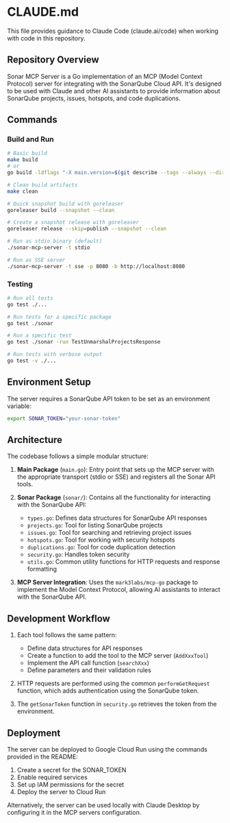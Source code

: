 # CLAUDE.md

This file provides guidance to Claude Code (claude.ai/code) when working with code in this repository.

## Repository Overview

Sonar MCP Server is a Go implementation of an MCP (Model Context Protocol) server for integrating with the SonarQube Cloud API. It's designed to be used with Claude and other AI assistants to provide information about SonarQube projects, issues, hotspots, and code duplications.

## Commands

### Build and Run

```bash
# Basic build
make build
# or
go build -ldflags "-X main.version=$(git describe --tags --always --dirty)"

# Clean build artifacts
make clean

# Quick snapshot build with goreleaser
goreleaser build --snapshot --clean

# Create a snapshot release with goreleaser
goreleaser release --skip=publish --snapshot --clean

# Run as stdio binary (default)
./sonar-mcp-server -t stdio

# Run as SSE server
./sonar-mcp-server -t sse -p 8080 -b http://localhost:8080
```

### Testing

```bash
# Run all tests
go test ./...

# Run tests for a specific package
go test ./sonar

# Run a specific test
go test ./sonar -run TestUnmarshalProjectsResponse

# Run tests with verbose output
go test -v ./...
```

## Environment Setup

The server requires a SonarQube API token to be set as an environment variable:

```bash
export SONAR_TOKEN="your-sonar-token"
```

## Architecture

The codebase follows a simple modular structure:

1. **Main Package** (`main.go`): Entry point that sets up the MCP server with the appropriate transport (stdio or SSE) and registers all the Sonar API tools.

2. **Sonar Package** (`sonar/`): Contains all the functionality for interacting with the SonarQube API:
   - `types.go`: Defines data structures for SonarQube API responses
   - `projects.go`: Tool for listing SonarQube projects
   - `issues.go`: Tool for searching and retrieving project issues
   - `hotspots.go`: Tool for working with security hotspots
   - `duplications.go`: Tool for code duplication detection
   - `security.go`: Handles token security
   - `utils.go`: Common utility functions for HTTP requests and response formatting

3. **MCP Server Integration**: Uses the `mark3labs/mcp-go` package to implement the Model Context Protocol, allowing AI assistants to interact with the SonarQube API.

## Development Workflow

1. Each tool follows the same pattern:
   - Define data structures for API responses
   - Create a function to add the tool to the MCP server (`AddXxxTool`)
   - Implement the API call function (`searchXxx`)
   - Define parameters and their validation rules

2. HTTP requests are performed using the common `performGetRequest` function, which adds authentication using the SonarQube token.

3. The `getSonarToken` function in `security.go` retrieves the token from the environment.

## Deployment

The server can be deployed to Google Cloud Run using the commands provided in the README:

1. Create a secret for the SONAR_TOKEN
2. Enable required services
3. Set up IAM permissions for the secret
4. Deploy the server to Cloud Run

Alternatively, the server can be used locally with Claude Desktop by configuring it in the MCP servers configuration.